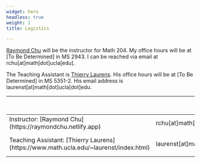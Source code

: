 ```yaml
---
widget: hero
headless: true
weight: 1
title: Logistics

---
```


[Raymond Chu](https://raymondchu.netlify.app) will be the instructor for Math 204. My office hours will be at [To Be Determined] in MS 2943. I can be reached via email at rchu[at]math[dot]ucla[edu].

The Teaching Assistant is [Thierry Laurens](https://www.math.ucla.edu/~laurenst/index.html). His office hours will be at [To Be Determined] in MS 5351-2. His email address is laurenst[at]math[dot]ucla[dot]edu.


<table>
<thead>
<th></th>
<th> </th>
<th>Email</th>
<th>Office Location</th>
<th>Office Hour</th>
</thead>
<tbody>
<tr>
<td>Instructor: [Raymond Chu](https://raymondchu.netlify.app)</td>
<td>rchu[at]math[dot]ucla[edu]</td>
<td>MS 2943</td>
<td>TBH</td>
</tr>
<tr>
<td>Teaching Assistant: [Thierry Laurens](https://www.math.ucla.edu/~laurenst/index.html)</td>
<td>laurenst[at]math[dot]ucla[dot]edu</td>
<td>MS 5351-2</td>
<td>TBH</td>
</tr>
</tbody>
</table>
